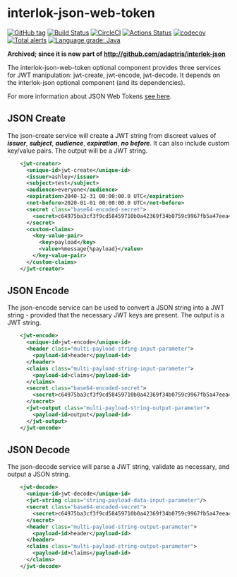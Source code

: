 # interlok-json-web-token

[![GitHub tag](https://img.shields.io/github/tag/adaptris/interlok-json-web-token.svg)](https://github.com/adaptris/interlok-json-web-token/tags) [![Build Status](https://travis-ci.com/adaptris/interlok-json-web-token.svg?branch=develop)](https://travis-com.org/adaptris/interlok-json-web-token) [![CircleCI](https://circleci.com/gh/adaptris/interlok-json-web-token/tree/develop.svg?style=svg)](https://circleci.com/gh/adaptris/interlok-json-web-token/tree/develop) [![Actions Status](https://github.com/adaptris/interlok-json-web-token/workflows/Java%20CI/badge.svg)](https://github.com/adaptris/interlok-json-web-token/actions) [![codecov](https://codecov.io/gh/adaptris/interlok-json-web-token/branch/develop/graph/badge.svg)](https://codecov.io/gh/adaptris/interlok-json-web-token) [![Total alerts](https://img.shields.io/lgtm/alerts/g/adaptris/interlok-json-web-token.svg?logo=lgtm&logoWidth=18)](https://lgtm.com/projects/g/adaptris/interlok-json-web-token/alerts/) [![Language grade: Java](https://img.shields.io/lgtm/grade/java/g/adaptris/interlok-json-web-token.svg?logo=lgtm&logoWidth=18)](https://lgtm.com/projects/g/adaptris/interlok-json-web-token/context:java)

__Archived; since it is now part of http://github.com/adaptris/interlok-json__

The interlok-json-web-token optional component provides three services
for JWT manipulation: jwt-create, jwt-encode, jwt-decode. It depends on
the interlok-json optional component (and its dependencies).

For more information about JSON Web Tokens [see here](https://github.com/jwtk/jjwt).

## JSON Create

The json-create service will create a JWT string from discreet values of
***issuer***, ***subject***, ***audience***, ***expiration***, ***no
before***. It can also include custom key/value pairs. The output will
be a JWT string.

````xml
    <jwt-creator>
      <unique-id>jwt-create</unique-id>
      <issuer>ashley</issuer>
      <subject>test</subject>
      <audience>everyone</audience>
      <expiration>2040-12-31 00:00:00.0 UTC</expiration>
      <not-before>2020-01-01 00:00:00.0 UTC</not-before>
      <secret class="base64-encoded-secret">
        <secret>c64975ba3cf3f9cd58459710b0a42369f34b0759c9967fb5a47eea488e8bea79</secret>
      </secret>
      <custom-claims>
        <key-value-pair>
          <key>payload</key>
          <value>%message{%payload}</value>
        </key-value-pair>
      </custom-claims>
    </jwt-creator>
````

## JSON Encode

The json-encode service can be used to convert a JSON string into a JWT
string - provided that the necessary JWT keys are present. The output is
a JWT string.

````xml
    <jwt-encode>
      <unique-id>jwt-encode</unique-id>
      <header class="multi-payload-string-input-parameter">
        <payload-id>header</payload-id>
      </header>
      <claims class="multi-payload-string-input-parameter">
        <payload-id>claims</payload-id>
      </claims>
      <secret class="base64-encoded-secret">
        <secret>c64975ba3cf3f9cd58459710b0a42369f34b0759c9967fb5a47eea488e8bea79</secret>
      </secret>
      <jwt-output class="multi-payload-string-output-parameter">
        <payload-id>output</payload-id>
      </jwt-output>
    </jwt-encode>
````

## JSON Decode

The json-decode service will parse a JWT string, validate as necessary,
and output a JSON string.

````xml
    <jwt-decode>
      <unique-id>jwt-decode</unique-id>
      <jwt-string class="string-payload-data-input-parameter"/>
      <secret class="base64-encoded-secret">
        <secret>c64975ba3cf3f9cd58459710b0a42369f34b0759c9967fb5a47eea488e8bea79</secret>
      </secret>
      <header class="multi-payload-string-output-parameter">
        <payload-id>header</payload-id>
      </header>
      <claims class="multi-payload-string-output-parameter">
        <payload-id>claims</payload-id>
      </claims>
    </jwt-decode>
````

